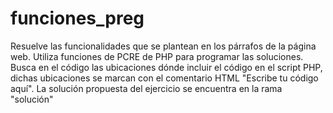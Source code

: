 # funciones_preg
Resuelve las funcionalidades que se plantean en los párrafos de la página web. 
Utiliza funciones de PCRE de PHP para programar las soluciones. Busca en el código
las ubicaciones dónde incluir el código en el script PHP, dichas ubicaciones se marcan con el comentario HTML "Escribe tu código aquí".
La solución propuesta del ejercicio se encuentra en la rama "solución"
